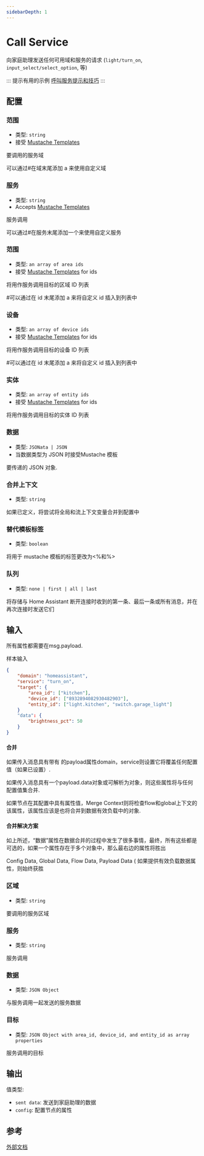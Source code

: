 ```yaml
---
sidebarDepth: 1
---
```


# Call Service

向家庭助理发送任何可用域和服务的请求 (`light/turn_on`, `input_select/select_option`, 等)

::: 提示有用的示例
[呼叫服务提示和技巧](/guide/call-service.html)
:::

## 配置

### 范围 <Badge text="required"/>

- 类型: `string`
- 接受 [Mustache Templates](/guide/mustache-templates.md)

要调用的服务域

可以通过#在域末尾添加 a 来使用自定义域

### 服务<Badge text="required"/>

- 类型: `string`
- Accepts [Mustache Templates](/guide/mustache-templates.md)

服务调用

可以通过#在服务末尾添加一个来使用自定义服务

### 范围

- 类型: `an array of area ids`
- 接受 [Mustache Templates](/guide/mustache-templates.md) for ids

将用作服务调用目标的区域 ID 列表

#可以通过在 id 末尾添加 a 来将自定义 id 插入到列表中

### 设备

- 类型: `an array of device ids`
- 接受 [Mustache Templates](/guide/mustache-templates.md) for ids

将用作服务调用目标的设备 ID 列表

#可以通过在 id 末尾添加 a 来将自定义 id 插入到列表中

### 实体

- 类型: `an array of entity ids`
- 接受 [Mustache Templates](/guide/mustache-templates.md) for ids

将用作服务调用目标的实体 ID 列表

### 数据

- 类型: `JSONata | JSON`
- 当数据类型为 JSON 时接受Mustache 模板

要传递的 JSON 对象.

### 合并上下文

- 类型: `string`

如果已定义，将尝试将全局和流上下文变量合并到配置中

### 替代模板标签

- 类型: `boolean`

将用于 mustache 模板的标签更改为<%和%>

### 队列

- 类型: `none | first | all | last`

将存储与 Home Assistant 断开连接时收到的第一条、最后一条或所有消息，并在再次连接时发送它们

## 输入

所有属性都需要在msg.payload.

样本输入

```JSON
{
    "domain": "homeassistant",
    "service": "turn_on",
    "target": {
        "area_id": ["kitchen"],
        "device_id": ["8932894082930482903"],
        "entity_id": ["light.kitchen", "switch.garage_light"]
    }
    "data": {
        "brightness_pct": 50
    }
}
```

#### 合并

如果传入消息具有带有 的payload属性domain，service则设置它将覆盖任何配置值（如果已设置）.

如果传入消息具有一个payload.data对象或可解析为对象，则这些属性将与任何配置值集合并.

如果节点在其配置中具有属性值，Merge Context则将检查flow和global上下文的该属性，该属性应该是也将合并到数据有效负载中的对象.

#### 合并解决方案

如上所述，“数据”属性在数据合并的过程中发生了很多事情，最终，所有这些都是可选的，如果一个属性存在于多个对象中，那么最右边的属性将胜出

Config Data, Global Data, Flow Data, Payload Data ( 如果提供有效负载数据属性，则始终获胜

### 区域

- 类型: `string`

要调用的服务区域

### 服务

- 类型: `string`

服务调用

### 数据
- 类型: `JSON Object`

与服务调用一起发送的服务数据

### 目标

- 类型: `JSON Object with area_id, device_id, and entity_id as array properties`

服务调用的目标

## 输出

值类型:

- `sent data`: 发送到家庭助理的数据
- `config`: 配置节点的属性

## 参考

<info-panel-only>

[外部文档](/node/call-service.md)

</info-panel-only>

